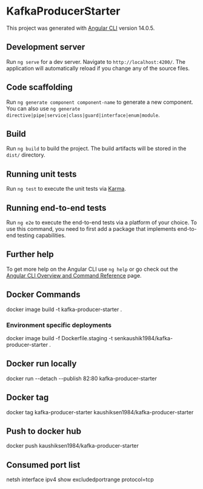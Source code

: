 # KafkaProducerStarter

This project was generated with [Angular CLI](https://github.com/angular/angular-cli) version 14.0.5.

## Development server

Run `ng serve` for a dev server. Navigate to `http://localhost:4200/`. The application will automatically reload if you change any of the source files.

## Code scaffolding

Run `ng generate component component-name` to generate a new component. You can also use `ng generate directive|pipe|service|class|guard|interface|enum|module`.

## Build

Run `ng build` to build the project. The build artifacts will be stored in the `dist/` directory.

## Running unit tests

Run `ng test` to execute the unit tests via [Karma](https://karma-runner.github.io).

## Running end-to-end tests

Run `ng e2e` to execute the end-to-end tests via a platform of your choice. To use this command, you need to first add a package that implements end-to-end testing capabilities.

## Further help

To get more help on the Angular CLI use `ng help` or go check out the [Angular CLI Overview and Command Reference](https://angular.io/cli) page.

## Docker Commands
docker image build -t kafka-producer-starter .
### Environment specific deployments
docker image build -f Dockerfile.staging -t senkaushik1984/kafka-producer-starter .

## Docker run locally
docker run --detach --publish 82:80 kafka-producer-starter

## Docker tag
docker tag kafka-producer-starter kaushiksen1984/kafka-producer-starter

## Push to docker hub
docker push kaushiksen1984/kafka-producer-starter

## Consumed port list
netsh interface ipv4 show excludedportrange protocol=tcp
